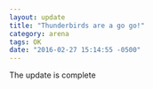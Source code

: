 ```yaml
---
layout: update
title: "Thunderbirds are a go go!"
category: arena
tags: OK
date: "2016-02-27 15:14:55 -0500"
---
```


The update is complete
